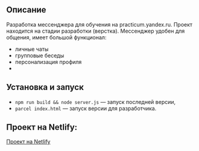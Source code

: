 ## Описание
Разработка мессенджера для обучения на practicum.yandex.ru.
Проект находится на стадии разработки (верстка). Мессенджер удобен для общения, имеет большой функционал: 
- личные чаты
- групповые беседы
- персонализация профиля
- 
## Установка и запуск

- `npm run build && node server.js` — запуск последней версии,
- `parcel index.html` — запуск версии для разработчика.

## Проект на Netlify: 
[Проект на Netlify](https://monumental-dusk-47c34b.netlify.app)
